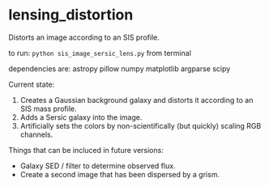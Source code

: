 # lensing_distortion
Distorts an image according to an SIS profile.

to run: ``` python sis_image_sersic_lens.py ``` from terminal

dependencies are:
astropy
pillow
numpy
matplotlib
argparse
scipy

Current state:
1. Creates a Gaussian background galaxy and distorts it according to an SIS mass profile.
2. Adds a Sersic galaxy into the image.
3. Artificially sets the colors by non-scientifically (but quickly) scaling RGB channels.

Things that can be incluced in future versions:
- Galaxy SED / filter to determine observed flux.
- Create a second image that has been dispersed by a grism.
